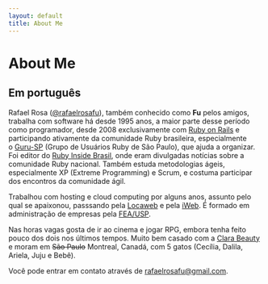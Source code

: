 ```yaml
---
layout: default
title: About Me
---
```

# About Me

## Em português

Rafael Rosa ([@rafaelrosafu](http://twitter.com/rafaelrosafu)), também conhecido como **Fu** pelos amigos, trabalha com software há desde 1995 anos, a maior parte desse período como programador, desde 2008 exclusivamente com [Ruby on Rails](http://www.rubyonrails.org/) e participando ativamente da comunidade Ruby brasileira, especialmente o [Guru-SP](http://www.guru-sp.org/) (Grupo de Usuários Ruby de São Paulo), que ajuda a organizar. Foi editor do [Ruby Inside Brasil](http://www.rubyinside.com.br/), onde eram divulgadas notícias sobre a comunidade Ruby nacional. Também estuda metodologias ágeis, especialmente XP (Extreme Programming) e Scrum, e costuma participar dos encontros da comunidade ágil.

Trabalhou com hosting e cloud computing por alguns anos, assunto pelo qual se apaixonou, passsando pela [Locaweb](http://www.locaweb.com.br/) e pela [iWeb](http://iweb.com). É formado em administração de empresas pela [FEA/USP](http://www.fea.usp.br/).

Nas horas vagas gosta de ir ao cinema e jogar RPG, embora tenha feito pouco dos dois nos últimos tempos. Muito bem casado com a [Clara Beauty](http://www.claraquintela.com/blog/) e moram em <del datetime="2012-02-11T00:00:00+00:00">São Paulo</del> Montreal, Canadá, com 5 gatos (Cecília, Dalila, Ariela, Juju e Bebê).

Você pode entrar em contato através de [rafaelrosafu@gmail.com](mailto:rafaelrosafu@gmail.com).